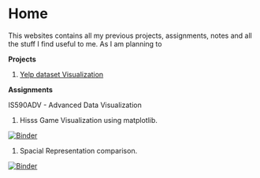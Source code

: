# Home

This websites contains all my previous projects, assignments, notes and all the stuff I find useful to me. As I am planning to 

**Projects**

1. [Yelp dataset Visualization](https://hrgupta.github.io/yelp-dataset-visualization/)

**Assignments**

IS590ADV - Advanced Data Visualization

1. Hisss Game Visualization using matplotlib. 

[![Binder](https://mybinder.org/badge_logo.svg)](https://mybinder.org/v2/gh/hrgupta/Advanced-Data-Visualization/master?filepath=Code%2FAssignment_1%20-%20Hisss%20Game%20Visualization.ipynb)

1. Spacial Representation comparison. 

[![Binder](https://mybinder.org/badge_logo.svg)](https://mybinder.org/v2/gh/hrgupta/Advanced-Data-Visualization/master?filepath=Code%2FAssignment_2%20-%20Spatial%20Representation%20Comparison.ipynb)
